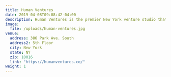 ```yaml
---
title: Human Ventures
date: 2019-04-08T09:08:42-04:00
description: Human Ventures is the premier New York venture studio that builds and backs world class companies with exceptional entrepreneurs.
image:
  file: /uploads/human-ventures.jpg
venue:
  address: 386 Park Ave. South
  address2: 5th Floor
  city: New York
  state: NY
  zip: 10016
  link: "https://humanventures.co/"
weight: 1
---
```


